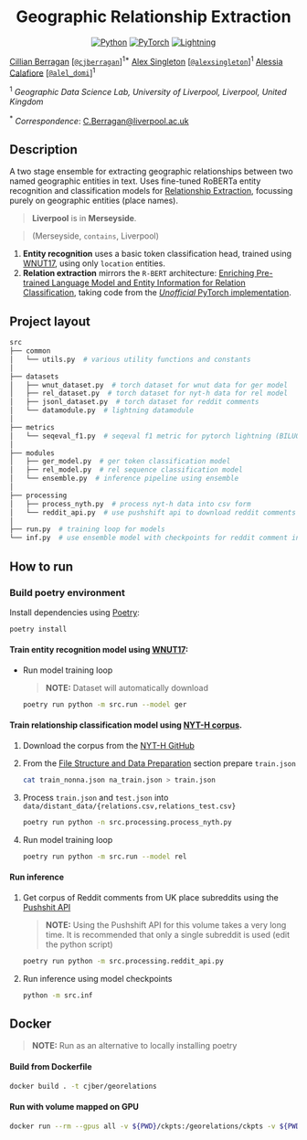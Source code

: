 <div align="center">

# Geographic Relationship Extraction

<a href="https://www.python.org"><img alt="Python" src="https://img.shields.io/badge/python%20-%2314354C.svg?&style=for-the-badge&logo=python&logoColor=white"/></a>
<a href="https://pytorch.org/"><img alt="PyTorch" src="https://img.shields.io/badge/PyTorch%20-%23EE4C2C.svg?&style=for-the-badge&logo=PyTorch&logoColor=white"/></a>
<a href="https://pytorchlightning.ai/"><img alt="Lightning" src="https://img.shields.io/badge/-Lightning-blueviolet?style=for-the-badge"></a>

</div>

[Cillian Berragan](https://www.liverpool.ac.uk/geographic-data-science/our-people/) [[`@cjberragan`](http://twitter.com/cjberragan)]<sup>1*</sup>
[Alex Singleton](https://www.liverpool.ac.uk/geographic-data-science/our-people/) [[`@alexsingleton`](https://twitter.com/alexsingleton)]<sup>1</sup>
[Alessia Calafiore](https://www.liverpool.ac.uk/geographic-data-science/our-people/) [[`@alel_domi`](http://twitter.com/alel_domi)]<sup>1</sup>

<sup>1</sup> *Geographic Data Science Lab, University of Liverpool, Liverpool, United Kingdom*

<sup>*</sup> *Correspondence*: C.Berragan@liverpool.ac.uk

## Description

A two stage ensemble for extracting geographic relationships between two
named geographic entities in text. Uses fine-tuned RoBERTa entity
recognition and classification models for [Relationship
Extraction](https://paperswithcode.com/task/relation-extraction),
focussing purely on geographic entities (place names).

> **Liverpool** is in **Merseyside**.

> (Merseyside, `contains`, Liverpool)

1.  **Entity recognition** uses a basic token classification head,
    trained using
    [WNUT17](http://noisy-text.github.io/2017/emerging-rare-entities.html),
    using only `location` entities.
2.  **Relation extraction** mirrors the `R-BERT` architecture:
    [Enriching Pre-trained Language Model and Entity Information for
    Relation Classification](https://arxiv.org/abs/1905.08284), taking
    code from the [*Unofficial* PyTorch
    implementation](https://github.com/monologg/R-BERT).

## Project layout

``` bash
src
├── common
│   └── utils.py  # various utility functions and constants
│
├── datasets
│   ├── wnut_dataset.py  # torch dataset for wnut data for ger model
│   ├── rel_dataset.py  # torch dataset for nyt-h data for rel model
│   ├── jsonl_dataset.py  # torch dataset for reddit comments
│   └── datamodule.py  # lightning datamodule
│
├── metrics
│   └── seqeval_f1.py  # seqeval f1 metric for pytorch lightning (BILUO)
│
├── modules
│   ├── ger_model.py  # ger token classification model
│   ├── rel_model.py  # rel sequence classification model
│   └── ensemble.py  # inference pipeline using ensemble
│
├── processing
│   ├── process_nyth.py  # process nyt-h data into csv form
│   └── reddit_api.py  # use pushshift api to download reddit comments
│
├── run.py  # training loop for models
└── inf.py  # use ensemble model with checkpoints for reddit comment inference
```

## How to run

### Build poetry environment

Install dependencies using [Poetry](https://python-poetry.org/):

``` bash
poetry install
```

#### Train entity recognition model using [WNUT17](https://huggingface.co/datasets/wnut_17):

- Run model training loop

  > **NOTE:** Dataset will automatically download

    ``` bash
    poetry run python -m src.run --model ger
    ```

#### Train relationship classification model using [NYT-H corpus](https://github.com/Spico197/NYT-H).

1.  Download the corpus from the [NYT-H
    GitHub](https://github.com/Spico197/NYT-H)

2.  From the [File Structure and Data
    Preparation](https://github.com/Spico197/NYT-H#file-structure-and-data-preparation)
    section prepare `train.json`

    ``` bash
    cat train_nonna.json na_train.json > train.json
    ```

3.  Process `train.json` and `test.json` into
    `data/distant_data/{relations.csv,relations_test.csv}`

    ``` bash
    poetry run python -n src.processing.process_nyth.py
    ```

4.  Run model training loop

    ``` bash
    poetry run python -m src.run --model rel
    ```

#### Run inference

1.  Get corpus of Reddit comments from UK place subreddits using the
    [Pushshit API](https://github.com/pushshift/api)

    > **NOTE:** Using the Pushshift API for this volume takes a very
    > long time. It is recommended that only a single subreddit is used
    > (edit the python script)

    ``` bash
    poetry run python -m src.processing.reddit_api.py
    ```

2.  Run inference using model checkpoints

    ``` bash
    python -m src.inf
    ```

## Docker

> **NOTE:** Run as an alternative to locally installing poetry

#### Build from Dockerfile

``` bash
docker build . -t cjber/georelations
```

#### Run with volume mapped on GPU

``` bash
docker run --rm --gpus all -v ${PWD}/ckpts:/georelations/ckpts -v ${PWD}/csv_logs:/georelations/csv_logs cjber/georelations
```
